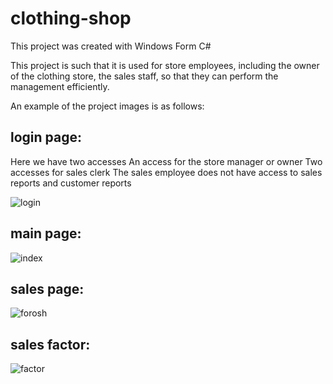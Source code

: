 # clothing-shop
This project was created with Windows Form C#

This project is such that it is used for store employees, including the owner of the clothing store, the sales staff, so that they can perform the management efficiently.

An example of the project images is as follows:

<h2> login page:</h2>
Here we have two accesses
An access for the store manager or owner
Two accesses for sales clerk
The sales employee does not have access to sales reports and customer reports

![login](https://user-images.githubusercontent.com/69434150/195123274-5e6c291e-2587-4f79-b3d8-c5fce9003081.jpg)

<h2> main page:</h2>

![index](https://user-images.githubusercontent.com/69434150/195127514-e489f94f-5cfa-488e-9563-62dd3163987d.jpg)

<h2> sales page: </h2>

![forosh](https://user-images.githubusercontent.com/69434150/195128146-8c31d538-4f20-4d11-a071-51410ca820ef.jpg)

<h2> sales factor: </h2>

![factor](https://user-images.githubusercontent.com/69434150/195126206-3fd720c6-c9f8-4ecc-8aff-7b19670b977f.jpg)
